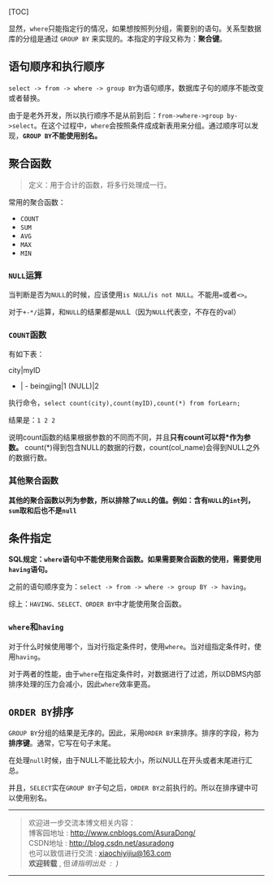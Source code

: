 [TOC]

显然，`where`只能指定行的情况，如果想按照列分组，需要别的语句。关系型数据库的分组是通过 `GROUP BY` 来实现的。本指定的字段又称为：**聚合键**。

## 语句顺序和执行顺序

`select -> from -> where -> group BY`为语句顺序，数据库子句的顺序不能改变或者替换。

由于是老外开发，所以执行顺序不是从前到后：`from->where->group by->select`。在这个过程中，`where`会按照条件成成新表用来分组。通过顺序可以发现，**`GROUP BY`不能使用别名。**



## 聚合函数
> 定义：用于合计的函数，将多行处理成一行。

常用的聚合函数：
- `COUNT`
- `SUM`
- `AVG`
- `MAX`
- `MIN`

### `NULL`运算

当判断是否为`NULL`的时候，应该使用`is NULL`/`is not NULL`。不能用`=`或者`<>`。

对于`+-*/`运算，和`NULL`的结果都是`NUL`L（因为`NULL`代表空，不存在的val）

### `COUNT`函数

有如下表：

city|myID
 - | - 
beingjing|1 
 (NULL)|2

执行命令，`select count(city),count(myID),count(*) from forLearn;`

结果是：`1 2 2`

说明count函数的结果根据参数的不同而不同，并且**只有count可以将*作为参数。**
count(*)得到包含NULL的数据的行数，count(col_name)会得到NULL之外的数据行数。

### 其他聚合函数

**其他的聚合函数以列为参数，所以排除了`NULL`的值。例如：含有`NULL`的`int`列，`sum`取和后也不是`null`**

## 条件指定

**SQL规定：`where`语句中不能使用聚合函数。如果需要聚合函数的使用，需要使用`having`语句。**

之前的语句顺序变为：`select -> from -> where -> group BY -> having`。

综上：`HAVING、SELECT、ORDER BY`中才能使用聚合函数。

### `where`和`having`
对于什么时候使用哪个，当对行指定条件时，使用`where`。当对组指定条件时，使用`having`。

对于两者的性能，由于`where`在指定条件时，对数据进行了过滤，所以DBMS内部排序处理的压力会减小，因此`where`效率更高。

## `ORDER BY`排序
`GROUP BY`分组的结果是无序的。因此，采用`ORDER BY`来排序。排序的字段，称为**排序键**。通常，它写在句子末尾。

在处理`null`时候，由于NULL不能比较大小，所以NULL在开头或者末尾进行汇总。

并且，`SELECT`实在`GROUP BY`子句之后，`ORDER BY之`前执行的。所以在排序键中可以使用别名。

***

> 欢迎进一步交流本博文相关内容：<br>
博客园地址 : <http://www.cnblogs.com/AsuraDong/><br>
CSDN地址 : <http://blog.csdn.net/asuradong><br>
也可以致信进行交流 : <xiaochiyijiu@163.com> <br>
**欢迎转载** , 但*请指明出处 &nbsp;:&nbsp;&nbsp;)*

***